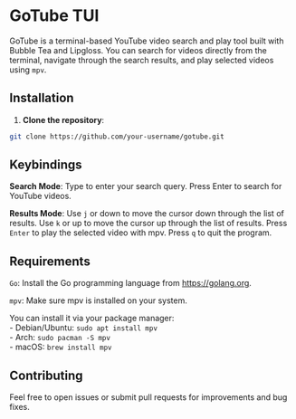 # GoTube TUI

GoTube is a terminal-based YouTube video search and play tool built with Bubble
Tea and Lipgloss. You can search for videos directly from the terminal, navigate
through the search results, and play selected videos using `mpv`.

## Installation

1. **Clone the repository**:

```bash
git clone https://github.com/your-username/gotube.git
```

## Keybindings

**Search Mode**:
    Type to enter your search query.
    Press Enter to search for YouTube videos.

**Results Mode**:
    Use `j` or down to move the cursor down through the list of results.
    Use `k` or up to move the cursor up through the list of results.
    Press `Enter` to play the selected video with mpv.
    Press `q` to quit the program.

## Requirements

`Go`: Install the Go programming language from https://golang.org.

`mpv`: Make sure mpv is installed on your system.

You can install it via your package manager:  
        - Debian/Ubuntu: `sudo apt install mpv`  
        - Arch: `sudo pacman -S mpv`  
        - macOS: `brew install mpv`  

## Contributing

Feel free to open issues or submit pull requests for improvements and bug fixes.

